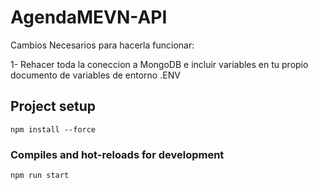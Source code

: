# AgendaMEVN-API

Cambios Necesarios para hacerla funcionar:

1- Rehacer toda la coneccion a MongoDB e incluir variables en tu propio documento de variables de entorno .ENV

## Project setup
```
npm install --force
```

### Compiles and hot-reloads for development
```
npm run start
```
